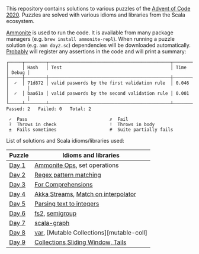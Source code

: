 This repository contains solutions to various puzzles of the [Advent of Code 2020][aoc2020].
Puzzles are solved with various idioms and libraries from the Scala ecosystem.

[Ammonite][amm] is used to run the code.
It is available from many package managers (e.g. `brew install ammonite-repl`).
When running a puzzle solution (e.g. `amm day2.sc`) dependencies will be downloaded automatically.
[Probably][probably] will register any assertions in the code and will print a summary:

```
┌─────┬────────┬──────────────────────────────────────────────┬───────┬───────┐
│     │ Hash   │ Test                                         │ Time  │ Debug │
├─────┼────────┼──────────────────────────────────────────────┼───────┼───────┤
│  ✓  │ 71d872 │ valid paswords by the first validation rule  │ 0.046 │       │
│  ✓  │ baa61a │ valid paswords by the second validation rule │ 0.001 │       │
└─────┴────────┴──────────────────────────────────────────────┴───────┴───────┘
Passed: 2   Failed: 0   Total: 2

 ✓  Pass                               ✗  Fail
 ?  Throws in check                    !  Throws in body
 ±  Fails sometimes                    #  Suite partially fails
```

List of solutions and Scala idioms/libraries used:

| Puzzle            | Idioms and libraries                                                   |
| -------------     | ---------------------------------------------------------------------- |
| [Day 1](day1.sc)  | [Ammonite Ops][amm-ops], set operations                                |
| [Day 2](day2.sc)  | [Regex pattern matching][regex]                                        |
| [Day 3](day3.sc)  | [For Comprehensions][for]                                              |
| [Day 4](day4.sc)  | [Akka Streams][akka-streams], [Match on interpolator][match-interp]    |
| [Day 5](day5.sc)  | [Parsing text to integers][parse-int]                                  |
| [Day 6](day6.sc)  | [fs2][], [semigroup][]                                                 |
| [Day 7](day7.sc)  | [scala-graph][]                                                        |
| [Day 8](day8.sc)  | [var][], [Mutable Collections][mutable-coll]                           |
| [Day 9](day9.sc)  | [Collections Sliding Window, Tails][subsets]                            |

[aoc2020]:      https://adventofcode.com/2020
[amm]:          https://ammonite.io/
[amm-ops]:      https://ammonite.io/#Operations
[probably]:     https://github.com/propensive/probably
[regex]:        https://www.scala-lang.org/api/2.13.3/scala/util/matching/Regex.html
[for]:          https://docs.scala-lang.org/tour/for-comprehensions.html
[akka-streams]: https://doc.akka.io/docs/akka/current/stream/stream-quickstart.html
[match-interp]: https://cucumbersome.net/2020/11/28/four-new-features-of-scala-2-13-releases-that-you-probably-missed/#2130-s-interpolator-on-pattern-matching
[parse-int]:    https://docs.oracle.com/en/java/javase/11/docs/api/java.base/java/lang/Integer.html#parseInt(java.lang.String,int)
[fs2]:          https://fs2.io/guide.html
[semigroup]:    https://typelevel.org/cats/typeclasses/semigroup.html
[scala-graph]:  https://www.scala-graph.org/guides/core-initializing.html
[var]:          https://docs.scala-lang.org/overviews/scala-book/two-types-variables.html
[subsets]:      https://alvinalexander.com/scala/how-to-split-sequences-subsets-groupby-partition-scala-cookbook/
